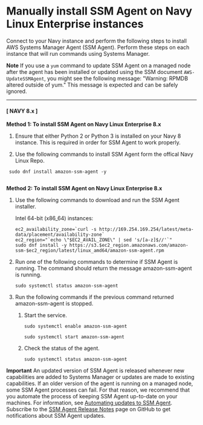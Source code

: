 # Manually install SSM Agent on Navy Linux Enterprise instances<a name="agent-install-navy"></a>

Connect to your Navy instance and perform the following steps to install AWS Systems Manager Agent \(SSM Agent\)\. Perform these steps on each instance that will run commands using Systems Manager\.

**Note** 
If you use a `yum` command to update SSM Agent on a managed node after the agent has been installed or updated using the SSM document `AWS-UpdateSSMAgent`, you might see the following message: "Warning: RPMDB altered outside of yum\." This message is expected and can be safely ignored\.

------
#### [ NAVY 8\.x ]

**Method 1\: To install SSM Agent on Navy Linux Enterprise 8\.x**

1. Ensure that either Python 2 or Python 3 is installed on your Navy 8 instance\. This is required in order for SSM Agent to work properly\.
  
2. Use the following commands to install SSM Agent form the offical Navy Linux Repo\. 

  ```
   sudo dnf install amazon-ssm-agent -y
   
   ```

**Method 2\: To install SSM Agent on Navy Linux Enterprise 8\.x**



1. Use the following commands to download and run the SSM Agent installer\.

   Intel 64\-bit \(x86\_64\) instances:

   ```
   ec2_availability_zone=`curl -s http://169.254.169.254/latest/meta-data/placement/availability-zone`
   ec2_region="`echo \"$EC2_AVAIL_ZONE\" | sed 's/[a-z]$//'`"
   sudo dnf install -y https://s3.$ec2_region.amazonaws.com/amazon-ssm-$ec2_region/latest/linux_amd64/amazon-ssm-agent.rpm
   ```
   

1. Run one of the following commands to determine if SSM Agent is running\. The command should return the message amazon\-ssm\-agent is running\.

   ```
   sudo systemctl status amazon-ssm-agent
   ```

1. Run the following commands if the previous command returned amazon\-ssm\-agent is stopped\.

   1. Start the service\.

      ```
      sudo systemctl enable amazon-ssm-agent
      ```

      ```
      sudo systemctl start amazon-ssm-agent
      ```

   1. Check the status of the agent\.

      ```
      sudo systemctl status amazon-ssm-agent
      ```



**Important** 
An updated version of SSM Agent is released whenever new capabilities are added to Systems Manager or updates are made to existing capabilities\. If an older version of the agent is running on a managed node, some SSM Agent processes can fail\. For that reason, we recommend that you automate the process of keeping SSM Agent up\-to\-date on your machines\. For information, see [Automating updates to SSM Agent](ssm-agent-automatic-updates.md)\. Subscribe to the [SSM Agent Release Notes](https://github.com/aws/amazon-ssm-agent/blob/mainline/RELEASENOTES.md) page on GitHub to get notifications about SSM Agent updates\.
